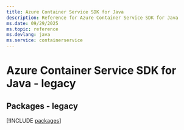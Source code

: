 ```yaml
---
title: Azure Container Service SDK for Java
description: Reference for Azure Container Service SDK for Java
ms.date: 09/29/2025
ms.topic: reference
ms.devlang: java
ms.service: containerservice
---
```

# Azure Container Service SDK for Java - legacy
## Packages - legacy
[!INCLUDE [packages](container-service-index.md)]